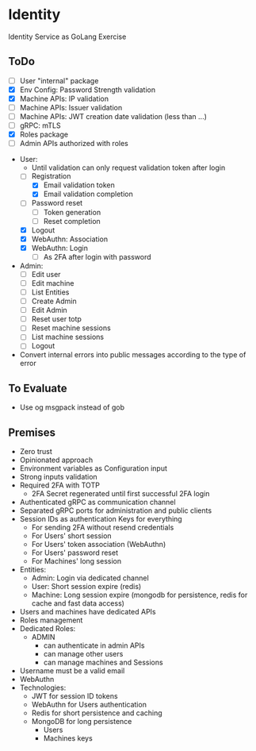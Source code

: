 # Identity

Identity Service as GoLang Exercise

## ToDo

- [ ] User "internal" package
- [x] Env Config: Password Strength validation
- [x] Machine APIs: IP validation
- [ ] Machine APIs: Issuer validation
- [ ] Machine APIs: JWT creation date validation (less than ...)
- [ ] gRPC: mTLS
- [x] Roles package
- [ ] Admin APIs authorized with roles
- User:
  - Until validation can only request validation token after login
  - [ ] Registration
    - [x] Email validation token
    - [x] Email validation completion
  - [ ] Password reset
    - [ ] Token generation
    - [ ] Reset completion
  - [x] Logout
  - [x] WebAuthn: Association
  - [x] WebAuthn: Login
    - [ ] As 2FA after login with password
- Admin:
  - [ ] Edit user
  - [ ] Edit machine
  - [ ] List Entities
  - [ ] Create Admin
  - [ ] Edit Admin
  - [ ] Reset user totp
  - [ ] Reset machine sessions
  - [ ] List machine sessions
  - [ ] Logout
- Convert internal errors into public messages according to the type of error

## To Evaluate
- Use og msgpack instead of gob
  


## Premises

- Zero trust
- Opinionated approach
- Environment variables as Configuration input
- Strong inputs validation
- Required 2FA with TOTP
  - 2FA Secret regenerated until first successful 2FA login
- Authenticated gRPC as communication channel
- Separated gRPC ports for administration and public clients
- Session IDs as authentication Keys for everything
  - For sending 2FA without resend credentials
  - For Users' short session
  - For Users' token association (WebAuthn)
  - For Users' password reset
  - For Machines' long session
- Entities:
  - Admin: Login via dedicated channel
  - User: Short session expire (redis)
  - Machine: Long session expire (mongodb for persistence, redis for cache and fast data access)
- Users and machines have dedicated APIs
- Roles management
- Dedicated Roles:
  - ADMIN
    - can authenticate in admin APIs
    - can manage other users
    - can manage machines and Sessions
- Username must be a valid email
- WebAuthn
- Technologies:
  - JWT for session ID tokens
  - WebAuthn for Users authentication
  - Redis for short persistence and caching
  - MongoDB for long persistence
    - Users
    - Machines keys
